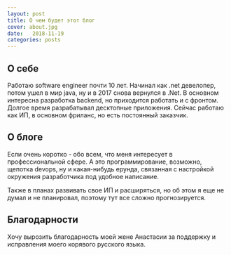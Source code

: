```yaml
---
layout: post
title: О чем будет этот блог
cover: about.jpg
date:   2018-11-19
categories: posts
---
```


## О себе

Работаю  software engineer почти 10 лет. Начинал как .net девелопер, потом ушел в мир java, ну и в 2017 снова вернулся в .Net.  В основном интересна разработка backend, но приходится работать и с фронтом. Долгое время разрабатывал десктопные приложения. Сейчас работаю как ИП, в основном фриланс, но есть постоянный заказчик.

## О блоге

Если очень коротко - обо всем, что меня интересует в профессиональной сфере. А это программирование, возможно, щепотка devops, ну и какая-нибудь ерунда, связанная с настройкой окружения разработчика под удобное написание. 

Также в планах развивать свое ИП и расширяться, но об этом я еще не думал и не планировал, поэтому тут все сложно прогнозируется.

## Благодарности

Хочу вырозить благодарность моей жене Анастасии за поддержку и исправления моего корявого русского языка.